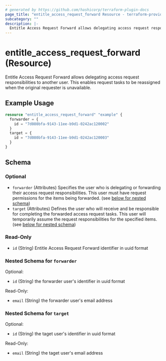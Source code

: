 ```yaml
---
# generated by https://github.com/hashicorp/terraform-plugin-docs
page_title: "entitle_access_request_forward Resource - terraform-provider-entitle"
subcategory: ""
description: |-
  Entitle Access Request Forward allows delegating access request responsibilities to another user. This enables request tasks to be reassigned when the original requester is unavailable.
---
```


# entitle_access_request_forward (Resource)

Entitle Access Request Forward allows delegating access request responsibilities to another user. This enables request tasks to be reassigned when the original requester is unavailable.

## Example Usage

```terraform
resource "entitle_access_request_forward" "example" {
  forwarder = {
    id = "7d080bfa-9143-11ee-b9d1-0242ac120002"
  }
  target = {
    id = "7d080bfa-9143-11ee-b9d1-0242ac120003"
  }
}
```

<!-- schema generated by tfplugindocs -->
## Schema

### Optional

- `forwarder` (Attributes) Specifies the user who is delegating or forwarding their access request responsibilities. This user must have request permissions for the items being forwarded. (see [below for nested schema](#nestedatt--forwarder))
- `target` (Attributes) Defines the user who will receive and be responsible for completing the forwarded access request tasks. This user will temporarily assume the request responsibilities for the specified items. (see [below for nested schema](#nestedatt--target))

### Read-Only

- `id` (String) Entitle Access Request Forward identifier in uuid format

<a id="nestedatt--forwarder"></a>
### Nested Schema for `forwarder`

Optional:

- `id` (String) the forwarder user's identifier in uuid format

Read-Only:

- `email` (String) the forwarder user's email address


<a id="nestedatt--target"></a>
### Nested Schema for `target`

Optional:

- `id` (String) the taget user's identifier in uuid format

Read-Only:

- `email` (String) the taget user's email address
